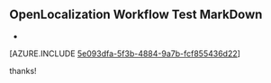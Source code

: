 ## OpenLocalization Workflow Test MarkDown
* 

[AZURE.INCLUDE [5e093dfa-5f3b-4884-9a7b-fcf855436d22](calleeMd1.md)]

 
thanks!